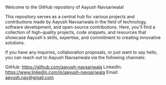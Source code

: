 Welcome to the GitHub repository of Aayush Navsariwala! 

This repository serves as a central hub for various projects and contributions made by Aayush Navsariwala in the field of technology, software development, and open-source contributions.
Here, you'll find a collection of high-quality projects, code snippets, and resources that showcase Aayush's skills, expertise, and commitment to creating innovative solutions.

If you have any inquiries, collaboration proposals, or just want to say hello, you can reach out to Aayush Navsariwala via the following channels:

GitHub: https://github.com/aayush-navsariwala
LinkedIn: https://www.linkedin.com/in/aayush-navsariwala
Email: aayush.nav@gmail.com

